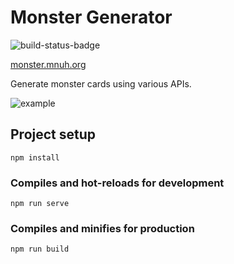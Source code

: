 # Monster Generator
![build-status-badge](https://github.com/mishaelnuh/website/workflows/Deploy%20GitHub%20Pages/badge.svg)

[monster.mnuh.org](https://monster.mnuh.org)

Generate monster cards using various APIs.

![example](https://www.mnuh.org/page/monstergenerator/banner.png)

## Project setup
```
npm install
```

### Compiles and hot-reloads for development
```
npm run serve
```

### Compiles and minifies for production
```
npm run build
```
